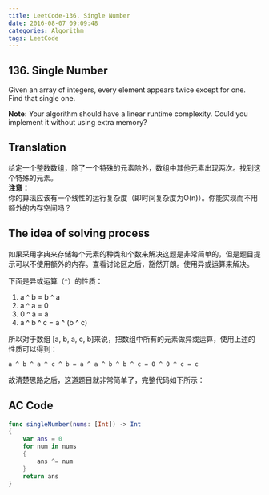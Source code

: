```yaml
---
title: LeetCode-136. Single Number  
date: 2016-08-07 09:09:48  
categories: Algorithm  
tags: LeetCode  
---
```


## 136. Single Number  

Given an array of integers, every element appears twice except for one. Find that single one.

**Note:** 
Your algorithm should have a linear runtime complexity. Could you implement it without using extra memory?

## Translation

给定一个整数数组，除了一个特殊的元素除外，数组中其他元素出现两次。找到这个特殊的元素。  
**注意：**  
你的算法应该有一个线性的运行复杂度（即时间复杂度为O(n)）。你能实现而不用额外的内存空间吗？

## The idea of solving process

如果采用字典来存储每个元素的种类和个数来解决这题是非常简单的，但是题目提示可以不使用额外的内存。查看讨论区之后，豁然开朗。使用异或运算来解决。  

下面是异或运算（^）的性质：

1. a ^ b = b ^ a
2. a ^ a = 0
3. 0 ^ a = a
4. a ^ b ^ c = a ^ (b ^ c)

所以对于数组 [a, b, a, c, b]来说，把数组中所有的元素做异或运算，使用上述的性质可以得到：

```
a ^ b ^ a ^ c ^ b = a ^ a ^ b ^ b ^ c = 0 ^ 0 ^ c = c
```

故清楚思路之后，这道题目就非常简单了，完整代码如下所示：

## AC Code

```swift
func singleNumber(nums: [Int]) -> Int
{
    var ans = 0
    for num in nums
    {
        ans ^= num
    }
    return ans
}
```